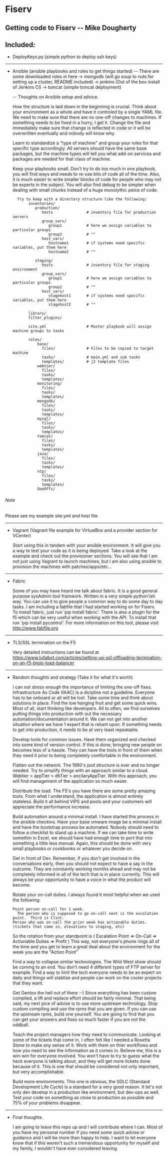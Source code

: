 # Fiserv
Getting code to Fiserv -- Mike Dougherty
----------------------------------------

Included:
--------------
 - DeployKeys.py (simple python to deploy ssh keys)
--------------

 - Ansible (ansible playbooks and roles to get things started)
   -- There are some downloaded roles in here
      -> mongodb (will go soup to nuts for setting up a cluster, README included)
      -> jenkins (Out of the box install of Jenkins CI)
      -> tomcat (simple tomcat deployment)

   -- Thoughts on Ansible setup and advice.

      How the structure is laid down in the beginning is crucial.  Think about your environment as a whole and have it controled by a single YAML file.  We need to make sure that there are no one-off changes to machines.  If something needs to be fixed in a hurry, I get it.  Change the file and immediately make sure that change is reflected in code or it will be overwritten eventually and nobody will know why.

      Learn to standardize a "type of machine" and group your roles for that specific type accordingly.  All servers should have the same base packages, but the machine types will tell you what add-on services and packages are needed for that class of machine.

      Keep your playbooks small.  Don't try to do too much in one playbook, you will find ways and needs to re-use bits of code all of the time.  Also, it is much easier to write smaller blocks of code for people who may not be experts in the subject.  You will also find debug to be simpler when dealing with small chunks instead of a huge monolythic peice of code.

         Try to keep with a directory structure like the following:
              inventories/
                 production/
                    hosts               # inventory file for production servers
                    group_vars/
                       group1           # here we assign variables to particular groups
                       group2           # ""
                    host_vars/
                       hostname1        # if systems need specific variables, put them here
                       hostname2        # ""

                 staging/
                    hosts               # inventory file for staging environment
                    group_vars/
                       group1           # here we assign variables to particular groups
                       group2           # ""
                    host_vars/
                       stagehost1       # if systems need specific variables, put them here
                       stagehost2       # ""

              library/
              filter_plugins/

              site.yml                  # Master playbook will assign machine groups to tasks

              roles/
                  base/
                    files/              # Files to be copied to target machine
                    tasks/              # main.yml and sub tasks
                    templates/          # j2 template files
                  webtier/
                    files/
                    tasks/
                    templates/
                  monitoring/
                    files/
                    tasks/
                    templates/
                  mongodb/
                    files/
                    tasks/
                    templates/
                  mysql/
                    files/
                    tasks/
                    templates/
                  tomcat/
                    files/
                    tasks/
                    templates/
                  java/
                    files/
                    tasks/
                    templates/
                  ntp/
                    files/
                    tasks/
                    templates/
                  OneOffs/

######  Note ######
   Please see my example site.yml and host file

--------------

 - Vagrant (Vagrant file example for VirtualBox and a provider section for VCenter)

     Start using this in tandem with your ansible environment.  It will give you a way to test your code as it is being deployed.  Take a look at the example and check out the provisioner sections.  You will see that I am not just using Vagrant to launch machines, but I am also using ansible to provision the machines with patches/apps/etc...

--------------

 - Fabric

     Some of you may have heard me talk about fabric.  It is a good general purpose sysAdmin tool framwork.  Written in a very simple python'ish way.  You can use it to give people a common way to do some day to day tasks.  I am including a fabfile that I had started working on for Fiserv.  
     To install fabric, just run 'pip install fabric'.  There is also a plugin for the f5 which can be very useful when working with the API.  To install that run 'pip install pycontrol'.
     For more information on this tool, please visit http://www.fabfile.org

--------------

- TLS/SSL termination on the F5

     Very detailed instructions can be found at https://www.lullabot.com/articles/setting-up-ssl-offloading-termination-on-an-f5-bigip-load-balancer

--------------


 - Random thoughts and strategy (Take it for what it's worth)

     I can not stress enough the importance of limiting the one-off fixes.  Infrastructure As Code (IAAC) is a dicipline not a guideline.  Everyone has to be onboard or all will be lost.  Take some time and think about solutions in place.  Find the low hanging fruit and get some quick wins.  Most of all, start thinking like developers.  All to often, we find ourselves putting things into production with out the necessary automation/documentation around it.  We can not get into another situation where we have 1 expert that is reliant upon.  If something needs to get into production, it needs to be at very least repeatable.

     Develop tools for common issues.  Have them organized and checked into some kind of version control.  If this is done, bringing new people on becomes less of a hassle.  They can have the tools in front of them when they need it prior to being completely comfortable in the environment.

     Flatten out the network.  The 1990's pod structure is over and no longer needed.  Try to simplify things with an approach similar to a cloud.  Webtier > appTier > dbTier > ancilaryAppTier.  With this approach, you will find management of the application so much easier.

     Distribute the load.  The F5's you have there are some pretty amazing tools.  From what I understand, the application is almost entirely stateless.  Build it all behind VIPS and pools and your customers will appreciate the performance increase.

     Build automation around a minimal install.  I have started this process in the ansible checkins.  Have your base vmware image be a minimal install and have the bootstrap process be automated.  Nobody should need to follow a checklist to stand up a machine.  If we can take time to write somethin in Excel, we should have had enough time to port that into something a little less manual.  Again, this should be done with very small playbooks or cookbooks or whatever you decide on.

     Get in front of Dev.  Remember, if you don't get involved in the conversations early, then you should not expect to have a say in the outcome.  They are constantly working months ahead and may not be completely informed in all of the tech that is in place currently.  This will always be your opportunity to have a voice in what the product will become.

     Rotate your on-call duties.  I always found it most helpful when we used the following:


       Point person on-call for 1 week.
         The person who is supposed to go on-call next is the escalation point.  Third is Clint.
       Person who was on-call the prior week has actionable duties.  (tickets that come in, elevations to staging, etc)
     So the rotation from your standpoint is ( Escalation Point => On-Call => Actionable Duties => Profit )
     This way, not everyone's phone rings all of the time and you get to learn a great deal about the environment for the week you are the "Action Point"


     Find a way to collapse similar technologies.  The Wild West show should be coming to an end.  You don't need 4 different types of FTP server for example.  Find a way to limit the tech everyone needs to be an expert on daily and things will stablize and people can work on the cooler projects that they want. 

     Get Gentoo the hell out of there :-)  Since everything has been custom compiled, a lift and replace effort should be fairly minimal.  That being said, my next pice of advise is to use more upstream technology.  Stop custom compiling and use the rpms that you are given.  If you can use the upstream rpms, build one yourself.  You are going to find that you can get your answers and fixes so much faster if you are not the oddball.

     Teach the project managers how they need to communicate.  Looking at some of the tickets that come in, I often felt like I needed a Rosetta Stone to make any sense of it.  Work with them on thier workflows and how you need to see the information as it comes in.  Believe me, this is a win-win for everyone involved.  You won't have to try to guess what the heck everyone is talking about, and they will get more tickets done because of it.  This is one that should be considered not only important, but very accomplishable.

     Build more environments.  This one is obvious, the SDLC (Standard Development Life Cycle) is a standard for a very good reason.  It let's not only dev develop in a production like environment, but dev-ops as well.  Test your code on something as close to production as possible and 75% of your problems disappear.


--------------

 - Final thoughts

     I am going to leave this repo up and I will contribute where I can.  Most of you have my personal number if you need some quick advise or guidance and I will be more than happy to help.  I want to let everyone know that if this weren't such a tremendous opportunity for myself and my family, I wouldn't have ever considered leaving.
